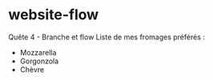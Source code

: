 # website-flow
Quête 4 - Branche et flow
Liste de mes fromages préférés :
- Mozzarella
- Gorgonzola
- Chèvre
